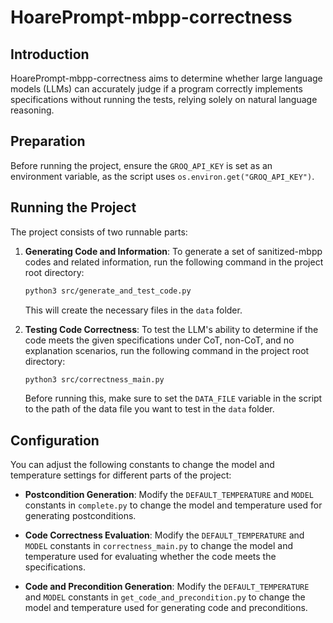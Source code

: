 # HoarePrompt-mbpp-correctness

## Introduction
HoarePrompt-mbpp-correctness aims to determine whether large language models (LLMs) can accurately judge if a program correctly implements specifications without running the tests, relying solely on natural language reasoning.

## Preparation
Before running the project, ensure the `GROQ_API_KEY` is set as an environment variable, as the script uses `os.environ.get("GROQ_API_KEY")`.

## Running the Project
The project consists of two runnable parts:

1. **Generating Code and Information**:
   To generate a set of sanitized-mbpp codes and related information, run the following command in the project root directory:
   ```bash
   python3 src/generate_and_test_code.py
   ```
   This will create the necessary files in the `data` folder.

2. **Testing Code Correctness**:
   To test the LLM's ability to determine if the code meets the given specifications under CoT, non-CoT, and no explanation scenarios, run the following command in the project root directory:
   ```bash
   python3 src/correctness_main.py
   ```
   Before running this, make sure to set the `DATA_FILE` variable in the script to the path of the data file you want to test in the `data` folder.

## Configuration
You can adjust the following constants to change the model and temperature settings for different parts of the project:

- **Postcondition Generation**:
  Modify the `DEFAULT_TEMPERATURE` and `MODEL` constants in `complete.py` to change the model and temperature used for generating postconditions.

- **Code Correctness Evaluation**:
  Modify the `DEFAULT_TEMPERATURE` and `MODEL` constants in `correctness_main.py` to change the model and temperature used for evaluating whether the code meets the specifications.

- **Code and Precondition Generation**:
  Modify the `DEFAULT_TEMPERATURE` and `MODEL` constants in `get_code_and_precondition.py` to change the model and temperature used for generating code and preconditions.
